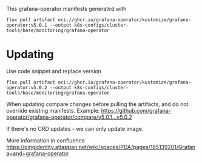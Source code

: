 This grafana-operator manifests generated with 

```shell
flux pull artifact oci://ghcr.io/grafana-operator/kustomize/grafana-operator:v5.0.1 --output k8s-configs/cluster-tools/base/monitoring/grafana-operator
```

# Updating

Use code snippet and replace version 
```shell
flux pull artifact oci://ghcr.io/grafana-operator/kustomize/grafana-operator:v5.0.2 --output k8s-configs/cluster-tools/base/monitoring/grafana-operator
```

When updating compare changes before pulling the artifacts, and do not override existing manifests.
Example: https://github.com/grafana-operator/grafana-operator/compare/v5.0.1...v5.0.2

If there's no CRD updates - we can only update image.

More information in confluence https://pingidentity.atlassian.net/wiki/spaces/PDA/pages/185139201/Grafana+and+grafana-operator